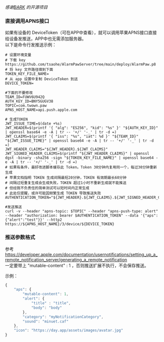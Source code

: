 
 *感谢[BARK](https://github.com/Finb/Bark) 的开源项目*
### 直接调用APNS接口
如果有设备的 DeviceToken（可在APP中查看），就可以调用苹果APNS接口直接给设备发推送，APP中也无需添加服务器。<br>
以下是命令行发推送示例：

```shell
# 设置环境变量
# 下载 key https://github.com/tsaohe/AlarmPawServer/tree/main/deploy/AlarmPaw.p8
# 将 key 文件路径填到下面
TOKEN_KEY_FILE_NAME= 
# 从 app 设置中复制 DeviceToken 到这
DEVICE_TOKEN=

#下面的不要修改
TEAM_ID=FUWV6U942Q
AUTH_KEY_ID=BNY5GUGV38
TOPIC=com.twown.paw
APNS_HOST_NAME=api.push.apple.com

# 生成TOKEN
JWT_ISSUE_TIME=$(date +%s)
JWT_HEADER=$(printf '{ "alg": "ES256", "kid": "%s" }' "${AUTH_KEY_ID}" | openssl base64 -e -A | tr -- '+/' '-_' | tr -d =)
JWT_CLAIMS=$(printf '{ "iss": "%s", "iat": %d }' "${TEAM_ID}" "${JWT_ISSUE_TIME}" | openssl base64 -e -A | tr -- '+/' '-_' | tr -d =)
JWT_HEADER_CLAIMS="${JWT_HEADER}.${JWT_CLAIMS}"
JWT_SIGNED_HEADER_CLAIMS=$(printf "${JWT_HEADER_CLAIMS}" | openssl dgst -binary -sha256 -sign "${TOKEN_KEY_FILE_NAME}" | openssl base64 -e -A | tr -- '+/' '-_' | tr -d =)
# 如果有条件，最好改进脚本缓存此 Token。Token 30分钟内复用同一个，每过30分钟重新生成
# 苹果文档指明 TOKEN 生成间隔最短20分钟，TOKEN 有效期最长60分钟
# 间隔过短重复生成会生成失败，TOKEN 超过1小时不重新生成就不能推送
# 但经我不负责任的简单测试可以短时间内正常生成
# 此处仅提醒，或许可能因频繁生成 TOKEN 导致推送失败
AUTHENTICATION_TOKEN="${JWT_HEADER}.${JWT_CLAIMS}.${JWT_SIGNED_HEADER_CLAIMS}"

#发送推送
curl -v --header "apns-topic: $TOPIC" --header "apns-push-type: alert" --header "authorization: bearer $AUTHENTICATION_TOKEN" --data '{"aps":{"alert":"test"}}' --http2 https://${APNS_HOST_NAME}/3/device/${DEVICE_TOKEN}

```

### 推送参数格式
参考 https://developer.apple.com/documentation/usernotifications/setting_up_a_remote_notification_server/generating_a_remote_notification<br>
一定要带上 "mutable-content" : 1 ，否则推送扩展不执行，不会保存推送。<br>

示例：
```js
{
    "aps": {
        "mutable-content": 1,
        "alert": {
            "title" : "title",
            "body": "body"
        },
        "category": "myNotificationCategory",
        "sound": "minuet.caf"
    },
    "icon": "https://day.app/assets/images/avatar.jpg"
}
```